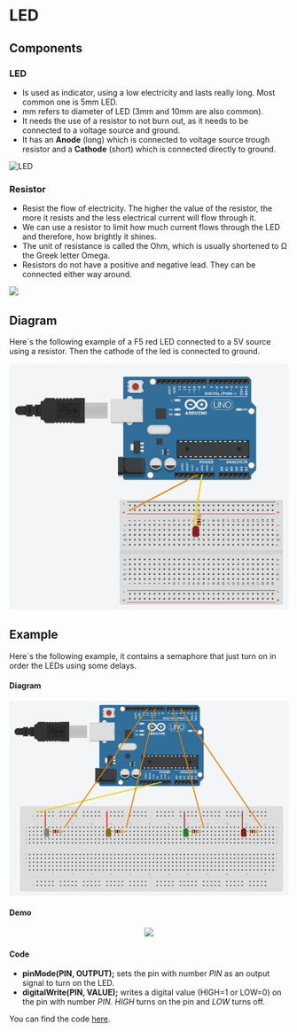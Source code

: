 # LED

## Components 
### LED

* Is used as indicator, using a low electricity and lasts really long. Most common one is 5mm LED.
* mm refers to diameter of LED (3mm and 10mm are also common).
* It needs the use of a resistor to not burn out, as it needs to be connected to a voltage source and ground.
* It has an **Anode** (long) which is connected to voltage source trough resistor and a **Cathode** (short) which is connected directly to ground.

<img title="LED" src="https://pxt.azureedge.net/blob/03fec9ac9dbaee9f745ae2beda43fc15119c1c20/static/cp/learn/pins-tutorial/devices/led-polarity.jpg" width=200/>

### Resistor
* Resist the flow of electricity. The higher the value of the resistor, the more it resists and the less electrical current will flow through it. 
* We can use a resistor to limit how much current flows through the LED and therefore, how brightly it shines.
* The unit of resistance is called the Ohm, which is usually shortened to Ω the Greek letter Omega.
* Resistors do not have a positive and negative lead. They can be connected either way around.

<img src="https://res.cloudinary.com/rsc/image/upload/b_auto,c_pad,dpr_1.0,f_auto,h_303,q_auto,w_540/c_pad,h_303,w_540/R1991816-01?pgw=1" width=200/>

## Diagram

Here´s the following example of a F5 red LED connected to a 5V source using a resistor. Then the cathode of the led is connected to ground.

![LED diagram](./img/LED_diagram.jpeg)

## Example
Here´s the following example, it contains a semaphore that just turn on in order the LEDs using some delays.

#### Diagram
![LED example](./img/LED_example.png)

#### Demo
<p align="center"><img src="https://github.com/Carlosma7/Arduino/blob/main/Components/1.%20LED/img/LED_demo.gif"/></p>

#### Code

* **pinMode(PIN, OUTPUT);** sets the pin with number *PIN* as an output signal to turn on the LED.
* **digitalWrite(PIN, VALUE);** writes a digital value (HIGH=1 or LOW=0) on the pin with number *PIN*. *HIGH* turns on the pin and *LOW* turns off.

You can find the code [here](https://github.com/Carlosma7/Arduino/blob/main/Components/1.%LED/LED.ino).
